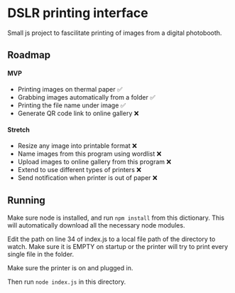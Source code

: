 # DSLR printing interface

Small js project to fascilitate printing of images from a digital photobooth.

## Roadmap

#### MVP
 - Printing images on thermal paper ✅
 - Grabbing images automatically from a folder ✅
 - Printing the file name under image ✅
 - Generate QR code link to online gallery ❌
 
#### Stretch 

 - Resize any image into printable format ❌
 - Name images from this program using wordlist ❌
 - Upload images to online gallery from this program ❌
 - Extend to use different types of printers ❌
 - Send notification when printer is out of paper ❌

## Running 

Make sure node is installed, and run `npm install` from this dictionary. This will automatically download all the necessary node modules. 

Edit the path on line 34 of index.js to a local file path of the directory to watch. Make sure it is EMPTY on startup or the printer will try to print every single file in the folder. 

Make sure the printer is on and plugged in.

Then run `node index.js` in this directory. 